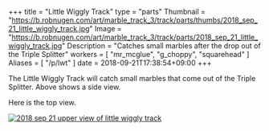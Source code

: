 +++
title = "Little Wiggly Track"
type = "parts"
Thumbnail = "https://b.robnugen.com/art/marble_track_3/track/parts/thumbs/2018_sep_21_little_wiggly_track.jpg"
Image = "https://b.robnugen.com/art/marble_track_3/track/parts/2018_sep_21_little_wiggly_track.jpg"
Description = "Catches small marbles after the drop out of the Triple Splitter"
workers = [
    "mr_mcglue",
    "g_choppy",
	"squarehead"
]
Aliases = [
    "/p/lwt"
]
date = 2018-09-21T17:38:54+09:00
+++

The Little Wiggly Track will catch small marbles that come out of the Triple Splitter.   Above shows a side view.

Here is the top view.

[![2018 sep 21 upper view of little wiggly track](//b.robnugen.com/art/marble_track_3/track/parts/thumbs/2018_sep_21_upper_view_of_little_wiggly_track.jpg)](//b.robnugen.com/art/marble_track_3/track/parts/2018_sep_21_upper_view_of_little_wiggly_track.jpg)
